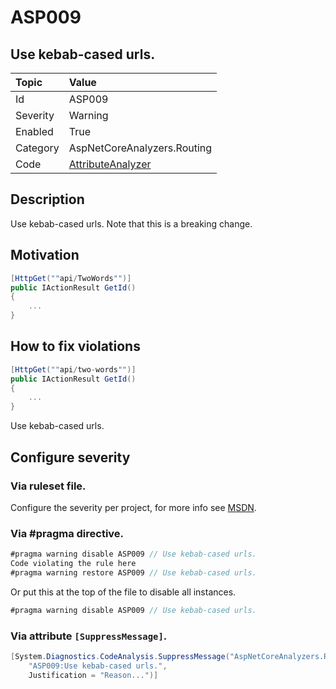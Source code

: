 # ASP009
## Use kebab-cased urls.

| Topic    | Value
| :--      | :--
| Id       | ASP009
| Severity | Warning
| Enabled  | True
| Category | AspNetCoreAnalyzers.Routing
| Code     | [AttributeAnalyzer](https://github.com/DotNetAnalyzers/AspNetCoreAnalyzers/blob/master/AspNetCoreAnalyzers/Analyzers/AttributeAnalyzer.cs)

## Description

Use kebab-cased urls.
Note that this is a breaking change.

## Motivation

```cs
[HttpGet(""api/TwoWords"")]
public IActionResult GetId()
{
    ...
}
```

## How to fix violations

```cs
[HttpGet(""api/two-words"")]
public IActionResult GetId()
{
    ...
}
```

Use kebab-cased urls.

<!-- start generated config severity -->
## Configure severity

### Via ruleset file.

Configure the severity per project, for more info see [MSDN](https://msdn.microsoft.com/en-us/library/dd264949.aspx).

### Via #pragma directive.
```C#
#pragma warning disable ASP009 // Use kebab-cased urls.
Code violating the rule here
#pragma warning restore ASP009 // Use kebab-cased urls.
```

Or put this at the top of the file to disable all instances.
```C#
#pragma warning disable ASP009 // Use kebab-cased urls.
```

### Via attribute `[SuppressMessage]`.

```C#
[System.Diagnostics.CodeAnalysis.SuppressMessage("AspNetCoreAnalyzers.Routing", 
    "ASP009:Use kebab-cased urls.", 
    Justification = "Reason...")]
```
<!-- end generated config severity -->
